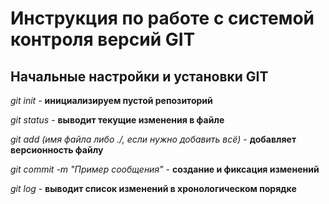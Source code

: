 # Инструкция по работе с системой контроля версий GIT

## Начальные настройки и установки GIT

*git init* - **инициализируем пустой репозиторий**

*git status* - **выводит текущие изменения в файле**

*git add (имя файла либо ./, если нужно добавить всё)* - **добавляет версионность файлу**

*git commit -m "Пример сообщения"* - **создание и фиксация изменений**

*git log* - **выводит список изменений в хронологическом порядке**
